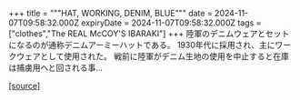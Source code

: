 +++
title = """HAT, WORKING, DENIM, BLUE"""
date = 2024-11-07T09:58:32.000Z
expiryDate = 2024-11-07T09:58:32.000Z
tags = ["clothes","The REAL McCOY'S IBARAKI"]
+++
陸軍のデニムウェアとセットになるのが通称デニムアーミーハットである。 1930年代に採用され、主にワークウェアとして使用された。 戦前に陸軍がデニム生地の使用を中止すると在庫は捕虜用へと回される事...

[[source]](https://the-realmccoys.ocnk.net/product/1323)
